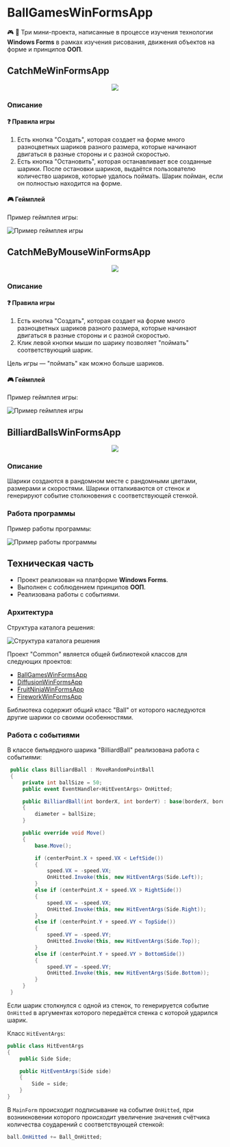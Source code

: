 # BallGamesWinFormsApp

🎮 🎱 Три мини-проекта, написанные в процессе изучения технологии **Windows Forms** в рамках изучения рисования, движения объектов на форме и принципов **ООП**.

## CatchMeWinFormsApp

<div align="center"><img src="https://github.com/snikitin-de/BallGamesWinFormsApp/assets/25394427/e2a23420-cdaa-4a86-bd3e-319ff64e972d"></div>

### Описание

#### :question: Правила игры

1. Есть кнопка "Создать", которая создает на форме много разноцветных шариков разного размера, которые начинают двигаться в разные стороны и с разной скоростью.
2. Есть кнопка "Остановить", которая останавливает все созданные шарики. После остановки шариков, выдаётся пользователю количество шариков, которые удалось поймать. Шарик пойман, если он полностью находится на форме. 

#### 🎮 Геймплей

Пример геймплея игры:

![Пример геймплея игры](https://github.com/snikitin-de/BallGamesWinFormsApp/assets/25394427/2f7862ae-af03-41b6-857c-a63bf7a88f7f)

## CatchMeByMouseWinFormsApp

<div align="center"><img src="https://github.com/snikitin-de/BallGamesWinFormsApp/assets/25394427/9d81acdc-ecd3-4420-897b-0c7ff6d461f1"></div>

### Описание

#### :question: Правила игры

1. Есть кнопка "Создать", которая создает на форме много разноцветных шариков разного размера, которые начинают двигаться в разные стороны и с разной скоростью.
2. Клик левой кнопки мыши по шарику позволяет "поймать" соответствующий шарик.

Цель игры — "поймать" как можно больше шариков.

#### 🎮 Геймплей

Пример геймплея игры:

![Пример геймплея игры](https://github.com/snikitin-de/BallGamesWinFormsApp/assets/25394427/89ef33b2-25e8-46e5-9acf-eed89a981103)

## BilliardBallsWinFormsApp

<div align="center"><img src="https://github.com/snikitin-de/BallGamesWinFormsApp/assets/25394427/ccd9d366-c0ba-48a8-a24d-272aa56757d8"></div>

### Описание

Шарики создаются в рандомном месте с рандомными цветами, размерами и скоростями. Шарики отталкиваются от стенок и генерируют событие столкновения с соответствующей стенкой.

### Работа программы

Пример работы программы:

![Пример работы программы](https://github.com/snikitin-de/BallGamesWinFormsApp/assets/25394427/51cbed01-043a-4b5a-bd91-807138e3de14)

## Техническая часть

* Проект реализован на платформе **Windows Forms**.
* Выполнен с соблюдением принципов **ООП**.
* Реализована работы с событиями.

### Архитектура

Структура каталога решения:

![Структура каталога решения](https://github.com/snikitin-de/BallGamesWinFormsApp/assets/25394427/30c3af3e-9591-41c1-99a3-3a8699fa77c3)

Проект "Common" является общей библиотекой классов для следующих проектов:

* [BallGamesWinFormsApp](https://github.com/snikitin-de/BallGamesWinFormsApp)
* [DiffusionWinFormsApp](https://github.com/snikitin-de/DiffusionWinFormsApp)
* [FruitNinjaWinFormsApp](https://github.com/snikitin-de/FruitNinjaWinFormsApp)
* [FireworkWinFormsApp](https://github.com/snikitin-de/FireworkWinFormsApp)

Библиотека содержит общий класс "Ball" от которого наследуются другие шарики со своими особенностями.

### Работа с событиями

В классе бильярдного шарика "BilliardBall" реализована работа с событиями:

```csharp
 public class BilliardBall : MoveRandomPointBall
 {
     private int ballSize = 50;
     public event EventHandler<HitEventArgs> OnHitted;

     public BilliardBall(int borderX, int borderY) : base(borderX, borderY)
     {
         diameter = ballSize;
     }

     public override void Move()
     {
         base.Move();

         if (centerPoint.X + speed.VX < LeftSide())
         {
             speed.VX = -speed.VX;
             OnHitted.Invoke(this, new HitEventArgs(Side.Left));
         }
         else if (centerPoint.X + speed.VX > RightSide())
         {
             speed.VX = -speed.VX;
             OnHitted.Invoke(this, new HitEventArgs(Side.Right));
         }
         else if (centerPoint.Y + speed.VY < TopSide())
         {
             speed.VY = -speed.VY;
             OnHitted.Invoke(this, new HitEventArgs(Side.Top));
         }
         else if (centerPoint.Y + speed.VY > BottomSide())
         {
             speed.VY = -speed.VY;
             OnHitted.Invoke(this, new HitEventArgs(Side.Bottom));
         }
     }
 }
```

Если шарик столкнулся с одной из стенок, то генерируется событие `OnHitted` в аргументах которого передаётся стенка с которой ударился шарик.

Класс `HitEventArgs`:

```csharp
public class HitEventArgs
{
    public Side Side;

    public HitEventArgs(Side side)
    {
        Side = side;
    }
}
```

В `MainForm` происходит подписывание на событие `OnHitted`, при возникновении которого происходит увеличение значения счётчика количества соударений с соответствующей стенкой:

```csharp
ball.OnHitted += Ball_OnHitted;
```
